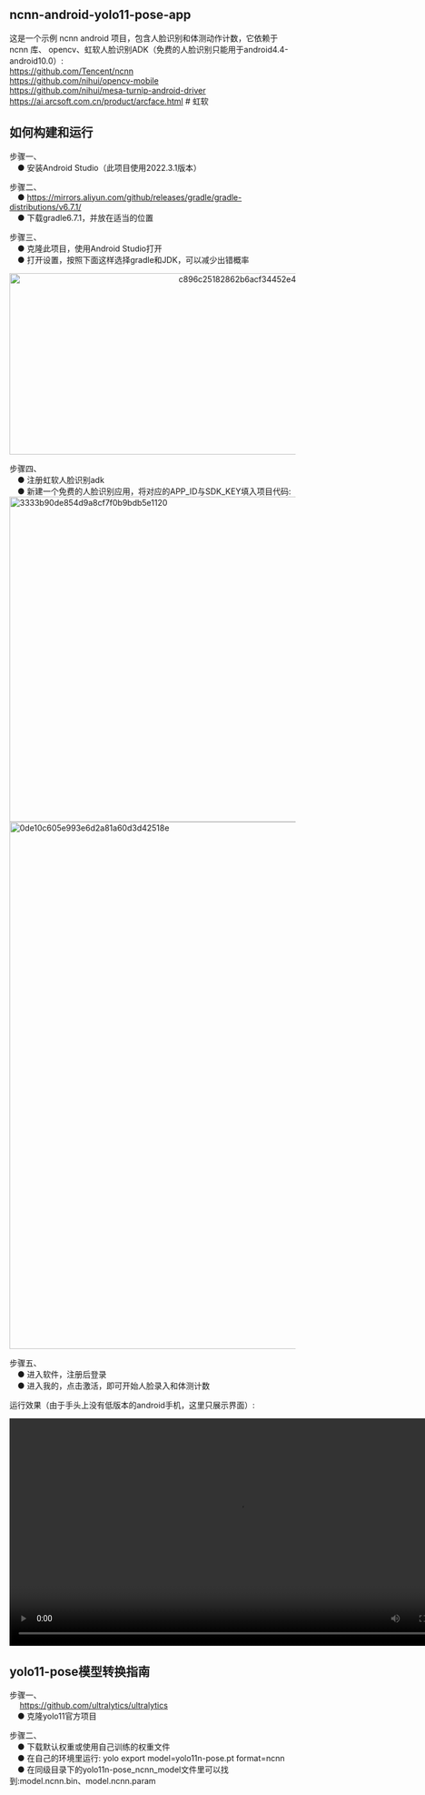 ncnn-android-yolo11-pose-app 
---
这是一个示例 ncnn android 项目，包含人脸识别和体测动作计数，它依赖于 ncnn 库、 opencv、虹软人脸识别ADK（免费的人脸识别只能用于android4.4-android10.0）:  
https://github.com/Tencent/ncnn  
https://github.com/nihui/opencv-mobile  
https://github.com/nihui/mesa-turnip-android-driver  
https://ai.arcsoft.com.cn/product/arcface.html   # 虹软


如何构建和运行
----
步骤一、  
&emsp;● 安装Android Studio（此项目使用2022.3.1版本）  

步骤二、  
&emsp;● https://mirrors.aliyun.com/github/releases/gradle/gradle-distributions/v6.7.1/  
&emsp;● 下载gradle6.7.1，并放在适当的位置    

步骤三、  
&emsp;● 克隆此项目，使用Android Studio打开   
&emsp;● 打开设置，按照下面这样选择gradle和JDK，可以减少出错概率  
<div align="center">
  <img width="838" height="319" alt="c896c25182862b6acf34452e49f816d1" src="https://github.com/user-attachments/assets/253af3ae-0251-46f1-948b-e608366f5d59" />  
</div>



步骤四、  
&emsp;● 注册虹软人脸识别adk  
&emsp;● 新建一个免费的人脸识别应用，将对应的APP_ID与SDK_KEY填入项目代码:  
      <img width="2517" height="572" alt="3333b90de854d9a8cf7f0b9bdb5e1120" src="https://github.com/user-attachments/assets/50cf622f-1bbd-481b-a867-5c6eb601786a" />  
      <img width="1964" height="927" alt="0de10c605e993e6d2a81a60d3d42518e" src="https://github.com/user-attachments/assets/f9937bfe-1d3b-4e49-b4cf-82254472040f" />  

步骤五、  
&emsp;● 进入软件，注册后登录  
&emsp;● 进入我的，点击激活，即可开始人脸录入和体测计数  


运行效果（由于手头上没有低版本的android手机，这里只展示界面）:  
<div align="center">
<video src="https://github.com/user-attachments/assets/c651a750-5fc4-4393-bed3-e97c7c7c8080" controls width="800">
  Your browser does not support the video tag.
</video>
</div>

















yolo11-pose模型转换指南   
---
步骤一、  
&emsp; https://github.com/ultralytics/ultralytics  
&emsp;● 克隆yolo11官方项目  

步骤二、  
&emsp;● 下载默认权重或使用自己训练的权重文件  
&emsp;● 在自己的环境里运行: yolo export model=yolo11n-pose.pt format=ncnn  
&emsp;● 在同级目录下的yolo11n-pose_ncnn_model文件里可以找到:model.ncnn.bin、model.ncnn.param  
